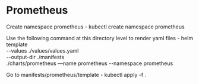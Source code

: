 # Prometheus

Create namespace prometheus -
kubectl create namespace prometheus 

Use the following command at this directory level to render yaml files -
helm template \
  --values ./values/values.yaml \
  --output-dir ./manifests \
    ./charts/prometheus —name prometheus --namespace prometheus

Go to manifests/prometheus/template - 
kubectl apply -f .
